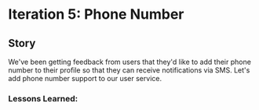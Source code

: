 # Iteration 5: Phone Number

## Story

We've been getting feedback from users that they'd like to add their phone number to their profile so that they can receive notifications via SMS. Let's add phone number support to our user service.

### Lessons Learned:



```typescript